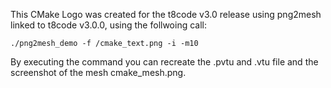 This CMake Logo was created for the t8code v3.0 release using png2mesh linked to t8code v3.0.0, using the follwoing call:

`./png2mesh_demo -f /cmake_text.png -i -m10`


By executing the command you can recreate the .pvtu and .vtu file and the screenshot of the mesh cmake_mesh.png.
